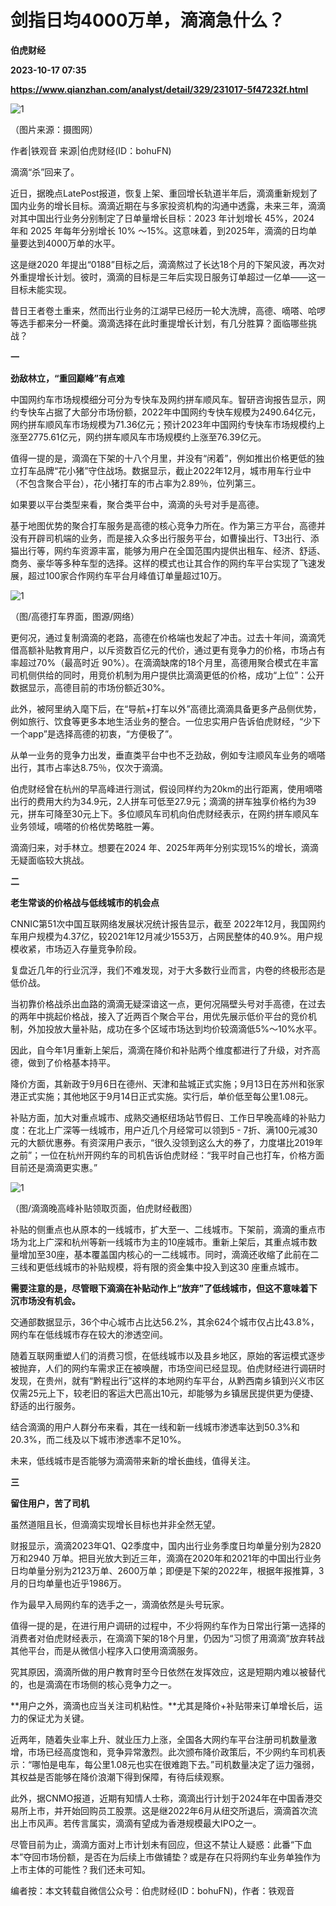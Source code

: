 # 剑指日均4000万单，滴滴急什么？
**伯虎财经**

**2023-10-17 07:35**

**https://www.qianzhan.com/analyst/detail/329/231017-5f47232f.html**

![1](https://img3.qianzhan.com/news/202310/17/20231017-eee994f26eef4ae0_760x5000.jpg)

（图片来源：摄图网）

作者|铁观音 来源|伯虎财经(ID：bohuFN)

滴滴“杀”回来了。

近日，据晚点LatePost报道，恢复上架、重回增长轨道半年后，滴滴重新规划了国内业务的增长目标。滴滴近期在与多家投资机构的沟通中透露，未来三年，滴滴对其中国出行业务分别制定了日单量增长目标：2023 年计划增长 45%，2024 年和 2025 年每年分别增长 10% ～15%。这意味着，到2025年，滴滴的日均单量要达到4000万单的水平。

这是继2020 年提出“0188”目标之后，滴滴熬过了长达18个月的下架风波，再次对外重提增长计划。彼时，滴滴的目标是三年后实现日服务订单超过一亿单——这一目标未能实现。

昔日王者卷土重来，然而出行业务的江湖早已经历一轮大洗牌，高德、嘀嗒、哈啰等选手都来分一杯羹。滴滴选择在此时重提增长计划，有几分胜算？面临哪些挑战？

**一**

**劲敌林立，“重回巅峰”有点难**

中国网约车市场规模细分可分为专快车及网约拼车顺风车。智研咨询报告显示，网约专快车占据了大部分市场份额，2022年中国网约专快车规模为2490.64亿元，网约拼车顺风车市场规模为71.36亿元；预计2023年中国网约专快车市场规模约上涨至2775.61亿元，网约拼车顺风车市场规模约上涨至76.39亿元。

值得一提的是，滴滴在下架的十八个月里，并没有“闲着”，例如推出价格更低的独立打车品牌“花小猪”守住战场。数据显示，截止2022年12月，城市用车行业中（不包含聚合平台），花小猪打车的市占率为2.89％，位列第三。

如果要以平台类型来看，聚合类平台中，滴滴的头号对手是高德。

基于地图优势的聚合打车服务是高德的核心竞争力所在。作为第三方平台，高德并没有开辟司机端的业务，而是接入众多出行服务平台，如曹操出行、T3出行、添猫出行等，网约车资源丰富，能够为用户在全国范围内提供出租车、经济、舒适、商务、豪华等多种车型的选择。这样的模式也让其合作的网约车平台实现了飞速发展，超过100家合作网约车平台月峰值订单量超过10万。

![1](https://img3.qianzhan.com/news/202310/17/20231017-3282c6e63baf76ca_760x5000.png)

（图/高德打车界面，图源/网络）

更何况，通过复制滴滴的老路，高德在价格端也发起了冲击。过去十年间，滴滴凭借高额补贴教育用户，以斥资数百亿元的代价，通过更有竞争力的价格，市场占有率超过70%（最高时近 90%）。在滴滴缺席的18个月里，高德用聚合模式在丰富司机侧供给的同时，用竞价机制为用户提供比滴滴更低的价格，成功“上位”：公开数据显示，高德目前的市场份额近30%。

此外，被阿里纳入麾下后，在“导航+打车以外”高德比滴滴具备更多产品侧优势，例如旅行、饮食等更多本地生活业务的整合。一位忠实用户告诉伯虎财经，“少下一个app”是选择高德的初衷，“方便极了”。

从单一业务的竞争力出发，垂直类平台中也不乏劲敌，例如专注顺风车业务的嘀嗒出行，其市占率达8.75％，仅次于滴滴。

伯虎财经曾在杭州的早高峰进行测试，假设同样约为20km的出行距离，使用嘀嗒出行的费用大约为34.9元，2人拼车可低至27.9元；滴滴的拼车独享价格约为39元，拼车可降至30元上下。多位顺风车司机向伯虎财经表示，在网约拼车顺风车业务领域，嘀嗒的价格优势略胜一筹。

滴滴归来，对手林立。想要在2024 年、2025年两年分别实现15%的增长，滴滴无疑面临较大挑战。

**二**

**老生常谈的价格战与低线城市的机会点**

CNNIC第51次中国互联网络发展状况统计报告显示，截至 2022年12月，我国网约车用户规模为4.37亿，较2021年12月减少1553万，占网民整体的40.9%。用户规模收紧，市场迈入存量竞争阶段。

复盘近几年的行业沉浮，我们不难发现，对于大多数行业而言，内卷的终极形态是低价战。

当初靠价格战杀出血路的滴滴无疑深谙这一点，更何况隔壁头号对手高德，在过去的两年中挑起价格战，接入了近两百个聚合平台，用优先展示低价平台的竞价机制，外加投放大量补贴，成功在多个区域市场达到均价较滴滴低5%～10%水平。

因此，自今年1月重新上架后，滴滴在降价和补贴两个维度都进行了升级，对齐高德，做到了价格基本持平。

降价方面，其新政于9月6日在德州、天津和盐城正式实施；9月13日在苏州和张家港正式实施；其他地区于9月14日正式实施。实行后，单价低至每公里1.08元。

补贴方面，加大对重点城市、成熟交通枢纽场站节假日、工作日早晚高峰的补贴力度：在北上广深等一线城市，用户近几个月经常可以领到5 - 7折、满100元减30元的大额优惠券。有资深用户表示，“很久没领到这么大的券了，力度堪比2019年之前”；一位在杭州开网约车的司机告诉伯虎财经：“我平时自己也打车，价格方面目前还是滴滴更实惠。”

![1](https://img3.qianzhan.com/news/202310/17/20231017-f25af42c447b358b_760x5000.png)

（图/滴滴晚高峰补贴领取页面，伯虎财经截图）

补贴的侧重点也从原本的一线城市，扩大至一、二线城市。下架前，滴滴的重点市场为北上广深和杭州等新一线城市为主的10座城市。重新上架后，其重点城市数量增加至30座，基本覆盖国内核心的一二线城市。同时，滴滴还收缩了此前在二三线和更低线城市的补贴规模，将有限的资金集中投入到这30 座重点城市。

**需要注意的是，尽管眼下滴滴在补贴动作上“放弃”了低线城市，但这不意味着下沉市场没有机会。**

交通部数据显示，36个中心城市占比达56.2%，其余624个城市仅占比43.8%，网约车在低线城市存在较大的渗透空间。

随着互联网重塑人们的消费习惯，在低线城市以及县乡地区，原始的客运模式逐步被抛弃，人们的网约车需求正在被唤醒，市场空间已经显现。伯虎财经进行调研时发现，在贵州，就有“黔程出行”这样的本地网约车平台，从黔西南乡镇到兴义市区仅需25元上下，较老旧的客运大巴高出10元，却能够为乡镇居民提供更为便捷、舒适的出行服务。

结合滴滴的用户人群分布来看，其在一线和新一线城市渗透率达到50.3%和20.3%，而二线及以下城市渗透率不足10%。

未来，低线城市是否能够为滴滴带来新的增长曲线，值得关注。

**三**

**留住用户，苦了司机**

虽然道阻且长，但滴滴实现增长目标也并非全然无望。

财报显示，滴滴2023年Q1、Q2季度中，国内出行业务季度日均单量分别为2820万和2940 万单。把目光放大到近三年，滴滴在2020年和2021年的中国出行业务日均单量分别为2123万单、2600万单；即便是下架的2022年，根据年报推算，3月的日均单量也近乎1986万。

作为最早入局网约车的选手之一，滴滴依然是头号玩家。

值得一提的是，在进行用户调研的过程中，不少将网约车作为日常出行第一选择的消费者对伯虎财经表示，在滴滴下架的18个月里，仍因为“习惯了用滴滴”放弃转战其他平台，而是从微信小程序入口使用滴滴服务。

究其原因，滴滴所做的用户教育时至今日依然在发挥效应，这是短期内难以被替代的，也是滴滴在市场侧的核心竞争力之一。

**用户之外，滴滴也应当关注司机粘性。**尤其是降价+补贴带来订单增长后，运力的保证尤为关键。

近两年，随着失业率上升、就业压力上涨，全国各大网约车平台注册司机数量激增，市场已经高度饱和，竞争异常激烈。此次颁布降价政策后，不少网约车司机表示：“哪怕是电车，每公里1.08元也实在很难跑下去。”司机数量决定了运力强弱，其权益是否能够在降价浪潮下得到保障，有待后续观察。

此外，据CNMO报道，近期有知情人士称，滴滴出行计划于2024年在中国香港交易所上市，并开始回购员工股票。这是继2022年6月从纽交所退后，滴滴首次流出上市风声。若传言属实，滴滴有望成为香港规模最大IPO之一。

尽管目前为止，滴滴方面对上市计划未有回应，但这不禁让人疑惑：此番“下血本”夺回市场份额，是否在为后续上市做铺垫？或是存在只将网约车业务单独作为上市主体的可能性？我们还未可知。

编者按：本文转载自微信公众号：伯虎财经(ID：bohuFN)，作者：铁观音